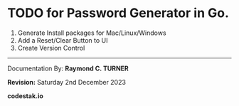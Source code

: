 # TODO for Password Generator in Go.

1. Generate Install packages for Mac/Linux/Windows
2. Add a Reset/Clear Button to UI
3. Create Version Control


---

Documentation By: **Raymond C. TURNER**

**Revision:** Saturday 2nd December 2023

**codestak.io**